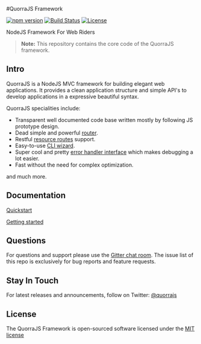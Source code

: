 #QuorraJS Framework

[![npm version](https://img.shields.io/npm/v/positron.svg)](https://www.npmjs.com/package/positron)
[![Build Status](https://travis-ci.org/quorrajs/Positron.svg?branch=master)](https://travis-ci.org/quorrajs/Positron)
[![License](https://img.shields.io/npm/l/positron.svg)](https://www.npmjs.com/package/positron)

NodeJS Framework For Web Riders

> **Note:** This repository contains the core code of the QuorraJS framework.

## Intro

QuorraJS is a NodeJS MVC framework for building elegant web applications. It provides a clean application structure
and simple API's to develop applications in a expressive beautiful syntax.

QuorraJS specialities include:

 - Transparent well documented code base written mostly by following JS prototype design.
 - Dead simple and powerful [router](https://quorrajs.org/docs/v1/getting-started/routing.html).
 - Restful [resource routes](https://quorrajs.org/docs/v1/getting-started/controllers.html#restful-resource-controllers) support.
 - Easy-to-use [CLI wizard](https://quorrajs.org/docs/v1/quorra-cli/overview.html).
 - Super cool and pretty [error handler interface](https://github.com/quorrajs/Ouch) which makes debugging a lot easier.
 - Fast without the need for complex optimization.

and much more.

## Documentation

[Quickstart](https://quorrajs.org/docs/v1/preface/quickstart.html)

[Getting started](https://quorrajs.org/docs/v1/getting-started/installation.html)

## Questions

For questions and support please use the [Gitter chat room](https://gitter.im/quorrajs/quorrajs). The issue list of this repo is exclusively for bug
reports and feature requests.

## Stay In Touch

For latest releases and announcements, follow on Twitter: [@quorrajs](https://twitter.com/quorrajs)

## License

The QuorraJS Framework is open-sourced software licensed under the [MIT license](http://opensource.org/licenses/MIT)